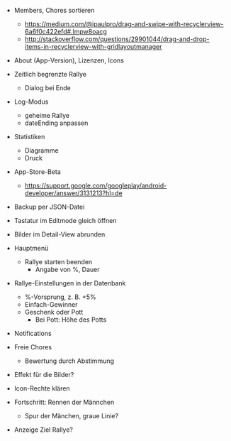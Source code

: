 * Members, Chores sortieren
  * https://medium.com/@ipaulpro/drag-and-swipe-with-recyclerview-6a6f0c422efd#.lmpw8oacg
  * http://stackoverflow.com/questions/29901044/drag-and-drop-items-in-recyclerview-with-gridlayoutmanager
* About (App-Version), Lizenzen, Icons
* Zeitlich begrenzte Rallye
  * Dialog bei Ende
* Log-Modus
  * geheime Rallye
  * dateEnding anpassen
* Statistiken
  * Diagramme
  * Druck
* App-Store-Beta
  * https://support.google.com/googleplay/android-developer/answer/3131213?hl=de
* Backup per JSON-Datei
* Tastatur im Editmode gleich öffnen
* Bilder im Detail-View abrunden
 
* Hauptmenü
  * Rallye starten beenden
    * Angabe von %, Dauer
* Rallye-Einstellungen in der Datenbank
  * %-Vorsprung, z. B. +5%
  * Einfach-Gewinner
  * Geschenk oder Pott
    * Bei Pott: Höhe des Potts
* Notifications
* Freie Chores
  * Bewertung durch Abstimmung
* Effekt für die Bilder?
* Icon-Rechte klären
* Fortschritt: Rennen der Männchen
  * Spur der Mänchen, graue Linie?
* Anzeige Ziel Rallye?
